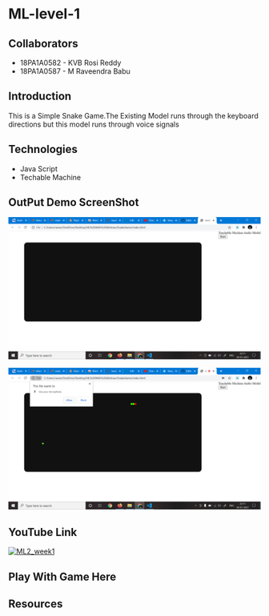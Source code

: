 # ML-level-1

## Collaborators
- 18PA1A0582 - KVB Rosi Reddy
- 18PA1A0587 - M Raveendra Babu

## Introduction
  This is a Simple Snake Game.The Existing Model runs through the keyboard directions but this model runs through voice signals

## Technologies
- Java Script
- Techable Machine


## OutPut Demo ScreenShot

![Screenshot 1](https://raw.githubusercontent.com/Raveendra587/ML-level-1/main/Ml1.png)

![Screenshot 1](https://raw.githubusercontent.com/Raveendra587/ML-level-1/main/Ml2.png)


## YouTube Link

[![ML2_week1](https://img.youtube.com/vi/7uD9muoYA2U/0.jpg)](https://www.youtube.com/watch?v=7uD9muoYA2U)
## Play With Game Here

## Resources

